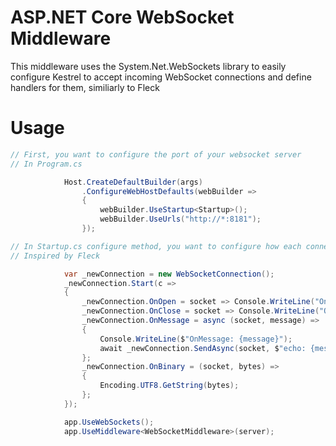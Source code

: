 # ASP.NET Core WebSocket Middleware

This middleware uses the System.Net.WebSockets library to easily configure Kestrel to accept incoming WebSocket connections and define handlers for them, similiarly to Fleck


# Usage

``` csharp
// First, you want to configure the port of your websocket server
// In Program.cs

            Host.CreateDefaultBuilder(args)
                .ConfigureWebHostDefaults(webBuilder =>
                {
                    webBuilder.UseStartup<Startup>();
                    webBuilder.UseUrls("http://*:8181");
                });

// In Startup.cs configure method, you want to configure how each connection is handled by the middleware
// Inspired by Fleck

            var _newConnection = new WebSocketConnection();
            _newConnection.Start(c =>
            {
                _newConnection.OnOpen = socket => Console.WriteLine("OnOpen");
                _newConnection.OnClose = socket => Console.WriteLine("OnClose");
                _newConnection.OnMessage = async (socket, message) =>
                {
                    Console.WriteLine($"OnMessage: {message}");
                    await _newConnection.SendAsync(socket, $"echo: {message}");
                };
                _newConnection.OnBinary = (socket, bytes) =>
                {
                    Encoding.UTF8.GetString(bytes);
                };
            });

            app.UseWebSockets();
            app.UseMiddleware<WebSocketMiddleware>(server);

```


